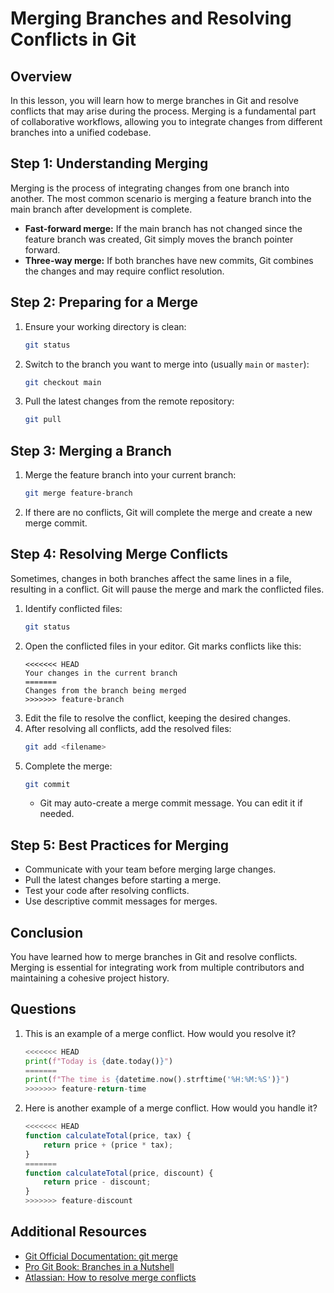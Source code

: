# Merging Branches and Resolving Conflicts in Git

## Overview

In this lesson, you will learn how to merge branches in Git and resolve conflicts that may arise during the process. Merging is a fundamental part of collaborative workflows, allowing you to integrate changes from different branches into a unified codebase.

## Step 1: Understanding Merging

Merging is the process of integrating changes from one branch into another. The most common scenario is merging a feature branch into the main branch after development is complete.

- **Fast-forward merge:** If the main branch has not changed since the feature branch was created, Git simply moves the branch pointer forward.
- **Three-way merge:** If both branches have new commits, Git combines the changes and may require conflict resolution.

## Step 2: Preparing for a Merge

1. Ensure your working directory is clean:
   ```bash
   git status
   ```
2. Switch to the branch you want to merge into (usually `main` or `master`):
   ```bash
   git checkout main
   ```
3. Pull the latest changes from the remote repository:
   ```bash
   git pull
   ```

## Step 3: Merging a Branch

1. Merge the feature branch into your current branch:
   ```bash
   git merge feature-branch
   ```
2. If there are no conflicts, Git will complete the merge and create a new merge commit.

## Step 4: Resolving Merge Conflicts

Sometimes, changes in both branches affect the same lines in a file, resulting in a conflict. Git will pause the merge and mark the conflicted files.

1. Identify conflicted files:
   ```bash
   git status
   ```
2. Open the conflicted files in your editor. Git marks conflicts like this:
   ```
   <<<<<<< HEAD
   Your changes in the current branch
   =======
   Changes from the branch being merged
   >>>>>>> feature-branch
   ```
3. Edit the file to resolve the conflict, keeping the desired changes.
4. After resolving all conflicts, add the resolved files:
   ```bash
   git add <filename>
   ```
5. Complete the merge:
   ```bash
   git commit
   ```
   - Git may auto-create a merge commit message. You can edit it if needed.

## Step 5: Best Practices for Merging

- Communicate with your team before merging large changes.
- Pull the latest changes before starting a merge.
- Test your code after resolving conflicts.
- Use descriptive commit messages for merges.

## Conclusion

You have learned how to merge branches in Git and resolve conflicts. Merging is essential for integrating work from multiple contributors and maintaining a cohesive project history.

## Questions
1. This is an example of a merge conflict. How would you resolve it?
   ```python
   <<<<<<< HEAD
   print(f"Today is {date.today()}")
   =======
   print(f"The time is {datetime.now().strftime('%H:%M:%S')}")
   >>>>>>> feature-return-time
   ```
2. Here is another example of a merge conflict. How would you handle it?
   ```javascript
   <<<<<<< HEAD
   function calculateTotal(price, tax) {
       return price + (price * tax);
   }
   =======
   function calculateTotal(price, discount) {
       return price - discount;
   }
   >>>>>>> feature-discount
   ```

## Additional Resources

- [Git Official Documentation: git merge](https://git-scm.com/docs/git-merge)
- [Pro Git Book: Branches in a Nutshell](https://git-scm.com/book/en/v2/Git-Branching-Branches-in-a-Nutshell)
- [Atlassian: How to resolve merge conflicts](https://www.atlassian.com/git/tutorials/using-branches/merge-conflicts)
